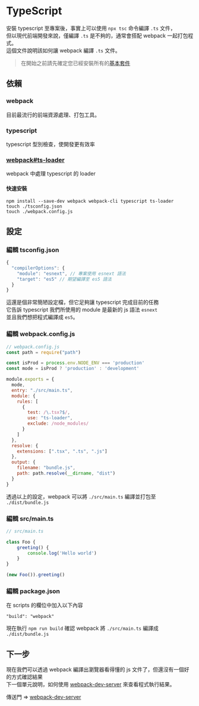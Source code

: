 
# TypeScript
安裝 typescript 至專案後，事實上可以使用 `npx tsc` 命令編譯 `.ts` 文件，  
但以現代前端開發來說，僅編譯 `.ts` 是不夠的，通常會搭配 webpack 一起打包程式。  
這個文件說明該如何讓 webpack 編譯 `.ts` 文件。  

> 在開始之前請先確定您已經安裝所有的[基本套件](https://github.com/cian6390/vue-spa#packages)  

## 依賴

### webpack

目前最流行的前端資源處理、打包工具。

### typescript

typescript 型別檢查，使開發更有效率

### [webpack#ts-loader](https://webpack.js.org/guides/typescript/)

webpack 中處理 typescript 的 loader

#### 快速安裝

```shell
npm install --save-dev webpack webpack-cli typescript ts-loader
touch ./tsconfig.json
touch ./webpack.config.js
```

## 設定

### 編輯 tsconfig.json

```javascript
{
  "compilerOptions": {
    "module": "esnext", // 專案使用 esnext 語法
    "target": "es5" // 期望編譯至 es5 語法
  }
}
```

這還是個非常簡陋設定檔，但它足夠讓 typescript 完成目前的任務  
它告訴 typescript 我們所使用的 module 是最新的 js 語法 `esnext`  
並且我們想把程式編譯成 `es5`。

### 編輯 webpack.config.js

```javascript
// webpack.config.js
const path = require("path")

const isProd = process.env.NODE_ENV === 'production'
const mode = isProd ? 'production' : 'development'

module.exports = {
  mode,
  entry: "./src/main.ts",
  module: {
    rules: [
      {
        test: /\.tsx?$/,
        use: "ts-loader",
        exclude: /node_modules/
      }
    ]
  },
  resolve: {
    extensions: [".tsx", ".ts", ".js"]
  },
  output: {
    filename: "bundle.js",
    path: path.resolve(__dirname, "dist")
  }
}
```

透過以上的設定，webpack 可以將 `./src/main.ts` 編譯並打包至 `./dist/bundle.js`

### 編輯 src/main.ts
```typescript
// src/main.ts

class Foo {
    greeting() {
        console.log('Hello world')
    }
}

(new Foo()).greeting()
```

### 編輯 package.json
在 scripts 的欄位中加入以下內容
```
"build": "webpack"
```

現在執行 `npm run build` 確認 webpack 將 `./src/main.ts` 編譯成 `./dist/bundle.js`  

## 下一步
現在我們可以透過 webpack 編譯出瀏覽器看得懂的 js 文件了，但還沒有一個好的方式確認結果  
下一個單元說明，如何使用 [webpack-dev-server](https://github.com/cian6390/vue-spa/blob/master/documents/webpack-dev-server.md) 來查看程式執行結果。

傳送門 => [webpack-dev-server](https://github.com/cian6390/vue-spa/blob/master/documents/ep2-webpack-dev-server.md)
